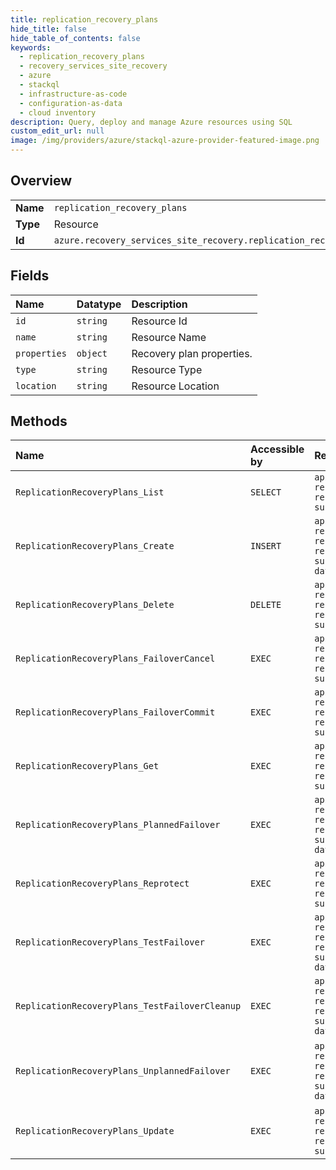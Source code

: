 ```yaml
---
title: replication_recovery_plans
hide_title: false
hide_table_of_contents: false
keywords:
  - replication_recovery_plans
  - recovery_services_site_recovery
  - azure    
  - stackql
  - infrastructure-as-code
  - configuration-as-data
  - cloud inventory
description: Query, deploy and manage Azure resources using SQL
custom_edit_url: null
image: /img/providers/azure/stackql-azure-provider-featured-image.png
---
```

  
    

## Overview
<table><tbody>
<tr><td><b>Name</b></td><td><code>replication_recovery_plans</code></td></tr>
<tr><td><b>Type</b></td><td>Resource</td></tr>
<tr><td><b>Id</b></td><td><code>azure.recovery_services_site_recovery.replication_recovery_plans</code></td></tr>
</tbody></table>

## Fields
| Name | Datatype | Description |
|:-----|:---------|:------------|
| `id` | `string` | Resource Id |
| `name` | `string` | Resource Name |
| `properties` | `object` | Recovery plan properties. |
| `type` | `string` | Resource Type |
| `location` | `string` | Resource Location |
## Methods
| Name | Accessible by | Required Params | Description |
|:-----|:--------------|:----------------|:------------|
| `ReplicationRecoveryPlans_List` | `SELECT` | `api-version, resourceGroupName, resourceName, subscriptionId` | Lists the recovery plans in the vault. |
| `ReplicationRecoveryPlans_Create` | `INSERT` | `api-version, recoveryPlanName, resourceGroupName, resourceName, subscriptionId, data__properties` | The operation to create a recovery plan. |
| `ReplicationRecoveryPlans_Delete` | `DELETE` | `api-version, recoveryPlanName, resourceGroupName, resourceName, subscriptionId` | Delete a recovery plan. |
| `ReplicationRecoveryPlans_FailoverCancel` | `EXEC` | `api-version, recoveryPlanName, resourceGroupName, resourceName, subscriptionId` | The operation to cancel the failover of a recovery plan. |
| `ReplicationRecoveryPlans_FailoverCommit` | `EXEC` | `api-version, recoveryPlanName, resourceGroupName, resourceName, subscriptionId` | The operation to commit the failover of a recovery plan. |
| `ReplicationRecoveryPlans_Get` | `EXEC` | `api-version, recoveryPlanName, resourceGroupName, resourceName, subscriptionId` | Gets the details of the recovery plan. |
| `ReplicationRecoveryPlans_PlannedFailover` | `EXEC` | `api-version, recoveryPlanName, resourceGroupName, resourceName, subscriptionId, data__properties` | The operation to start the planned failover of a recovery plan. |
| `ReplicationRecoveryPlans_Reprotect` | `EXEC` | `api-version, recoveryPlanName, resourceGroupName, resourceName, subscriptionId` | The operation to reprotect(reverse replicate) a recovery plan. |
| `ReplicationRecoveryPlans_TestFailover` | `EXEC` | `api-version, recoveryPlanName, resourceGroupName, resourceName, subscriptionId, data__properties` | The operation to start the test failover of a recovery plan. |
| `ReplicationRecoveryPlans_TestFailoverCleanup` | `EXEC` | `api-version, recoveryPlanName, resourceGroupName, resourceName, subscriptionId, data__properties` | The operation to cleanup test failover of a recovery plan. |
| `ReplicationRecoveryPlans_UnplannedFailover` | `EXEC` | `api-version, recoveryPlanName, resourceGroupName, resourceName, subscriptionId, data__properties` | The operation to start the unplanned failover of a recovery plan. |
| `ReplicationRecoveryPlans_Update` | `EXEC` | `api-version, recoveryPlanName, resourceGroupName, resourceName, subscriptionId` | The operation to update a recovery plan. |
